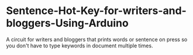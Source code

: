 # Sentence-Hot-Key-for-writers-and-bloggers-Using-Arduino
A circuit for writers and bloggers that prints words or sentence on press so you don't have to type keywords in document multiple times.
